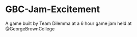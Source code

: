 # GBC-Jam-Excitement
A game built by Team Dilemma at a 6 hour game jam held at @GeorgeBrownCollege 
